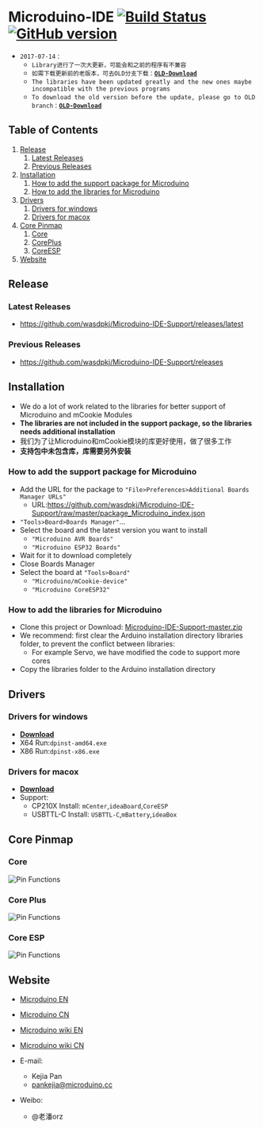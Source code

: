 Microduino-IDE [![Build Status](https://travis-ci.org/wasdpkj/Microduino-IDE-Support.svg?branch=master)](https://travis-ci.org/wasdpkj/Microduino-IDE-Support) [![GitHub version](https://img.shields.io/github/release/wasdpkj/Microduino-IDE-Support.svg?branch=master)](https://github.com/wasdpkj/Microduino-IDE-Support/releases/latest)
========

- `2017-07-14：`
  - `Library进行了一次大更新，可能会和之前的程序有不兼容`
  - `如需下载更新前的老版本，可去OLD分支下载：`[**`OLD-Download`**](https://github.com/wasdpkj/Microduino-IDE-Support/tree/OLD)
  - `The libraries have been updated greatly and the new ones maybe incompatible with the previous programs`
  - `To download the old version before the update, please go to OLD branch：`[**`OLD-Download`**](https://github.com/wasdpkj/Microduino-IDE-Support/tree/OLD)


## Table of Contents

1. [Release](#release)
   1. [Latest Releases](#latest-releases)
   2. [Previous Releases](#previous-releases)
2. [Installation](#installation)
   1. [How to add the support package for Microduino](#how-to-add-the-support-package-for-microduino)
   2. [How to add the libraries for Microduino](#how-to-add-the-libraries-for-microduino)
3. [Drivers](#drivers)
   1. [Drivers for windows](#drivers-for-windows)
   2. [Drivers for macox](#drivers-for-macox)
4. [Core Pinmap](#core-pinmap)
   1. [Core](#core)
   2. [CorePlus](#core-plus)
   3. [CoreESP](#core-esp)
5. [Website](#website)


## Release

### Latest Releases
- https://github.com/wasdpkj/Microduino-IDE-Support/releases/latest

### Previous Releases
- https://github.com/wasdpkj/Microduino-IDE-Support/releases


## Installation

- We do a lot of work related to the libraries for better support of Microduino and mCookie Modules
- **The libraries are not included in the support package, so the libraries needs additional installation**
- 我们为了让Microduino和mCookie模块的库更好使用，做了很多工作
- **支持包中未包含库，库需要另外安装**

### How to add the support package for Microduino

- Add the URL for the package to `"File>Preferences>Additional Boards Manager URLs"`
  - URL:https://github.com/wasdpkj/Microduino-IDE-Support/raw/master/package_Microduino_index.json
- `"Tools>Board>Boards Manager"`...
- Select the board and the latest version you want to install
  - `"Microduino AVR Boards"`
  - `"Microduino ESP32 Boards"`
- Wait for it to download completely
- Close Boards Manager
- Select the board at `"Tools>Board"`
  - `"Microduino/mCookie-device"`
  - `"Microduino CoreESP32"`

### How to add the libraries for Microduino

- Clone this project or Download: [Microduino-IDE-Support-master.zip](https://github.com/wasdpkj/Microduino-IDE-Support/archive/master.zip)
- We recommend: first clear the Arduino installation directory libraries folder, to prevent the conflict between libraries: 
  - For example Servo, we have modified the code to support more cores
- Copy the libraries folder to the Arduino installation directory


## Drivers

### Drivers for windows

- [**Download**](https://github.com/wasdpkj/Microduino-IDE-Support/raw/master/_drivers/drivers%20for%20win-V1.zip)
- X64 Run:`dpinst-amd64.exe`
- X86 Run:`dpinst-x86.exe`

### Drivers for macox

- [**Download**](https://github.com/wasdpkj/Microduino-IDE-Support/raw/master/_drivers/drivers%20for%20mac-V1.zip)
- Support:  
  - CP210X Install: `mCenter`,`ideaBoard`,`CoreESP`
  - USBTTL-C Install: `USBTTL-C`,`mBattery`,`ideaBox`


## Core Pinmap

### Core

![Pin Functions](https://github.com/wasdpkj/Microduino-IDE-Support/raw/master/_doc/pinmap-core.png)

### Core Plus

![Pin Functions](https://github.com/wasdpkj/Microduino-IDE-Support/blob/master/_doc/pinmap-core%2B.png)

### Core ESP

![Pin Functions](https://github.com/wasdpkj/Microduino-IDE-Support/raw/master/_doc/pinmap-coreesp.png)


## Website

- [Microduino EN](http://www.microduino.cc)
- [Microduino CN](http://www.microduino.cn)

- [Microduino wiki EN](http://wiki.microduino.cc)
- [Microduino wiki CN](http://wiki.microduino.cn)

- E-mail:
  - Kejia Pan
  + pankejia@microduino.cc

- Weibo:
  - @老潘orz
